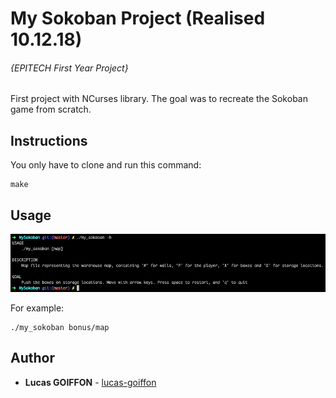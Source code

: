 # My Sokoban Project (Realised 10.12.18)
###### {EPITECH First Year Project}

First project with NCurses library. The goal was to recreate the Sokoban game from scratch.

## Instructions
You only have to clone and run this command:
```
make
```

## Usage

![Help Screenshot](/bonus/screenshots/help.png?raw=true "Help Screenshot")

For example:
```
./my_sokoban bonus/map
```

## Author
* **Lucas GOIFFON** - [lucas-goiffon](https://github.com/lucas-goiffon)
